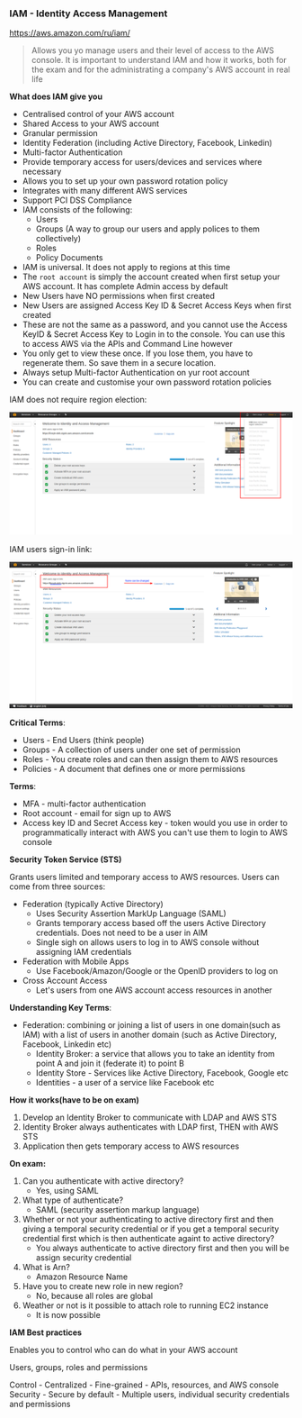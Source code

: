 ### IAM -  Identity Access Management  

https://aws.amazon.com/ru/iam/

> Allows you yo manage users and their level of access to the AWS console. 
> It is important to understand IAM and how it works, both for the exam and for the administrating a company's AWS account in real life

**What does IAM give you**
- Centralised control of your AWS account
- Shared Access to your AWS account
- Granular permission
- Identity Federation (including Active Directory, Facebook, Linkedin) 
- Multi-factor Authentication
- Provide temporary access for users/devices and services where necessary
- Allows you to set up your own password rotation policy
- Integrates with many different AWS services 
- Support PCI DSS Compliance
- IAM consists of the following:
	 - Users
	 - Groups (A way to group our users and apply polices to them collectively) 
	 - Roles
	 - Policy Documents
- IAM is universal. It does not apply to regions at this time 	 
- The `root account` is simply the account created when first setup your AWS account. It has complete Admin access by default
- New Users have NO permissions when first created
- New Users are assigned Access Key ID & Secret Access Keys when first created
- These are not the same as a password, and you cannot use the Access KeyID & Secret Access Key to Login in to the console. You can use this to access AWS via the APIs and Command Line however
- You only get to view these once. If you lose them, you have to regenerate them. So save them in a secure location.
- Always setup Multi-factor Authentication on yur root account
- You can create and customise your own password rotation policies

IAM does not require region election:

![IAM does not require region election](../images/IAM/IAM_not_require_reqion.png)

IAM users sign-in link:

![IAM does not require region election](../images/IAM/IAM_user_link.png)


**Critical Terms**:
- Users - End Users (think people) 
- Groups - A collection of users under one set of permission
- Roles - You create roles and can then assign them to AWS resources
- Policies - A document that defines one or more permissions


**Terms**:
- MFA - multi-factor authentication
- Root account - email for sign up to AWS
- Access key ID and Secret Access key - token would you use in order to programmatically interact with AWS you can't use them to login to AWS console


**Security Token Service (STS)**

Grants users limited and temporary access to AWS resources. Users can come from three sources:
- Federation (typically Active Directory)
	- Uses Security Assertion MarkUp Language (SAML)
	- Grants temporary access based off the users Active Directory credentials. Does not need to be a user in AIM
	- Single sigh on allows users to log in to AWS console without assigning IAM credentials
- Federation with Mobile Apps
	- Use Facebook/Amazon/Google or the OpenID providers to log on
- Cross Account Access
	- Let's users from one AWS account access resources in another 	


**Understanding Key Terms**:
- Federation: combining or joining a list of users in one domain(such as IAM) with a list of users in another domain (such as Active Directory, Facebook, Linkedin etc)
	- Identity Broker: a service that allows you to take an identity from point A and join it (federate it) to point B
	- Identity Store - Services like Active Directory, Facebook, Google etc
	- Identities - a user of a service like Facebook etc


**How it works(have to be on exam)**
1. Develop an Identity Broker to communicate with LDAP and AWS STS
2. Identity Broker always authenticates with LDAP first, THEN with AWS STS
3. Application then gets temporary access to AWS resources 

		
**On exam:**
1. Can you authenticate with active directory?
	- Yes, using SAML
2. What type of authenticate?
	- SAML (security assertion markup language)
3. Whether or not your authenticating to active directory first and then giving a temporal security credential or if you get a temporal security credential first which is then authenticate againt to active directory?
	- You always authenticate to active directory first and then you will be assign security credential
4. What is Arn?
	- Amazon Resource Name
5. Have you to create new role in new region?
	- No, because all roles are global
6. Weather or not is it possible to attach role	to running EC2 instance
	- It is now possible
	
	

**IAM Best practices**	

Enables you to control who can do what in your AWS account

Users, groups, roles and permissions

Control
	- Centralized
	- Fine-grained - APIs, resources, and AWS console
Security
	- Secure by default
	- Multiple users, individual security credentials and permissions
